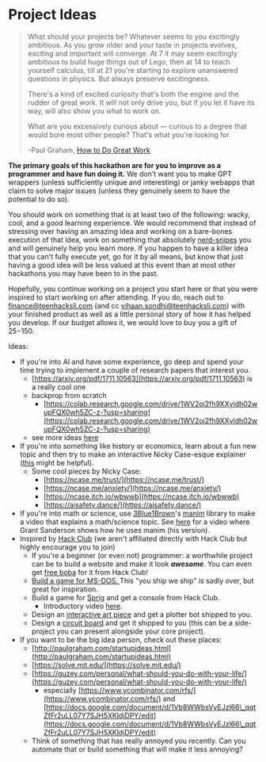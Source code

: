 # Project Ideas

> What should your projects be? Whatever seems to you excitingly ambitious. As you grow older and your taste in projects evolves, exciting and important will converge. At 7 it may seem excitingly ambitious to build huge things out of Lego, then at 14 to teach yourself calculus, till at 21 you're starting to explore unanswered questions in physics. But always preserve excitingness.
>
> There's a kind of excited curiosity that's both the engine and the rudder of great work. It will not only drive you, but if you let it have its way, will also show you what to work on.
>
> What are you excessively curious about — curious to a degree that would bore most other people? That's what you're looking for.
>
> \-Paul Graham, [How to Do Great Work](https://paulgraham.com/greatwork.html)

**The primary goals of this hackathon are for you to improve as a programmer and have fun doing it.** We don't want you to make GPT wrappers (unless sufficiently unique and interesting) or janky webapps that claim to solve major issues (unless they genuinely seem to have the potential to do so).&#x20;

You should work on something that is at least two of the following: wacky, cool, and a good learning experience. We would recommend that instead of stressing over having an amazing idea and working on a bare-bones execution of that idea, work on something that absolutely [nerd-snipes](https://xkcd.com/356/) you and will genuinely help you learn more. If you happen to have a killer idea that you can't fully execute yet, go for it by all means, but know that just having a good idea will be less valued at this event than at most other hackathons you may have been to in the past.&#x20;

Hopefully, you continue working on a project you start here or that you were inspired to start working on after attending. If you do, reach out to finance@teenhacksli.com (and cc vihaan.sondhi@teenhacksli.com) with your finished product as well as a little personal story of how it has helped you develop. If our budget allows it, we would love to buy you a gift of $25-$150.&#x20;

Ideas:

* If you're into AI and have some experience, go deep and spend your time trying to implement a couple of research papers that interest you.&#x20;
  * [https://arxiv.org/pdf/1711.10563](https://arxiv.org/pdf/1711.10563) is a really cool one
  * backprop from scratch&#x20;
    * [https://colab.research.google.com/drive/1WV2oi2fh9XXyldh02wupFQX0wh5ZC-z-?usp=sharing](https://colab.research.google.com/drive/1WV2oi2fh9XXyldh02wupFQX0wh5ZC-z-?usp=sharing)
  * see more ideas [here](machine-learning.md)
* If you're into something like history or economics, learn about a fun new topic and then try to make an interactive Nicky Case-esque explainer ([this](https://ncase.me/nutshell/) might be helpful).
  * Some cool pieces by Nicky Case:
    * [https://ncase.me/trust/](https://ncase.me/trust/)
    * [https://ncase.me/anxiety/](https://ncase.me/anxiety/)
    * [https://ncase.itch.io/wbwwb](https://ncase.itch.io/wbwwb)
    * [https://aisafety.dance/](https://aisafety.dance/)
* If you're into math or science, use [3Blue1Brown](https://www.youtube.com/3blue1brown)'s [manim](https://www.manim.community/) library to make a video that explains a math/science topic. See [here](https://youtu.be/rbu7Zu5X1zI) for a video where Grant Sanderson shows how he uses manim (his version).&#x20;
* Inspired by [Hack Club](https://hackclub.com/) (we aren't affiliated directly with Hack Club but highly encourage you to join) &#x20;
  * If you're a beginner (or even not) programmer: a worthwhile project can be to build a website and make it look _**awesome**_. You can even get [free boba](https://boba.hackclub.com/) for it from Hack Club!
  * [Build a game for MS-DOS. ](https://retrospect.hackclub.com/dos)This "you ship we ship" is sadly over, but great for inspiration.
  * Build a game for [Sprig](https://sprig.hackclub.com/) and get a console from Hack Club.&#x20;
    * Introductory video [here](https://youtu.be/ZOPYB6dw4Os).
  * Design an [interactive art piece](https://blot.hackclub.com/) and get a plotter bot shipped to you.
  * Design a [circuit board](https://hackclub.com/onboard/) and get it shipped to you (this can be a side-project you can present alongside your core project).
* If you want to be the big idea person, check out these places:
  * [http://paulgraham.com/startupideas.html](http://paulgraham.com/startupideas.html)
  * [https://solve.mit.edu/](https://solve.mit.edu/)
  * [https://guzey.com/personal/what-should-you-do-with-your-life/](https://guzey.com/personal/what-should-you-do-with-your-life/)
    * especially [https://www.ycombinator.com/rfs/](https://www.ycombinator.com/rfs/) and [https://docs.google.com/document/d/1Vb8WWbsVyEJzl66\_qqtZfFr2uLL07Y7SJH5XKldjDPY/edit](https://docs.google.com/document/d/1Vb8WWbsVyEJzl66\_qqtZfFr2uLL07Y7SJH5XKldjDPY/edit)
  * Think of something that has really annoyed you recently. Can you automate that or build something that will make it less annoying?
